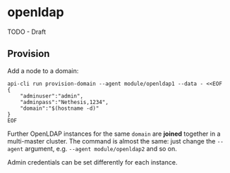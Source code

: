 # openldap

TODO - Draft

## Provision

Add a node to a domain:

    api-cli run provision-domain --agent module/openldap1 --data - <<EOF
    {
        "adminuser":"admin",
        "adminpass":"Nethesis,1234",
        "domain":"$(hostname -d)"
    }
    EOF

Further OpenLDAP instances for the same `domain` are **joined** together
in a multi-master cluster. The command is almost the same: just change the
`--agent` argument, e.g. `--agent module/openldap2` and so on.

Admin credentials can be set differently for each instance.
